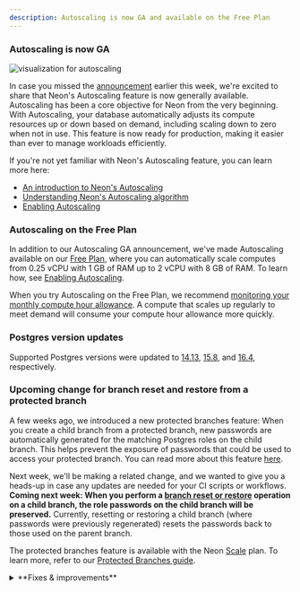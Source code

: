 ```yaml
---
description: Autoscaling is now GA and available on the Free Plan
---
```


### Autoscaling is now GA

![visualization for autoscaling](/docs/introduction/autoscaling_intro.png)

In case you missed the [announcement](https://neon.tech/blog/neon-autoscaling-is-generally-available) earlier this week, we're excited to share that Neon's Autoscaling feature is now generally available. Autoscaling has been a core objective for Neon from the very beginning. With Autoscaling, your database automatically adjusts its compute resources up or down based on demand, including scaling down to zero when not in use. This feature is now ready for production, making it easier than ever to manage workloads efficiently.

If you're not yet familiar with Neon's Autoscaling feature, you can learn more here:

- [An introduction to Neon's Autoscaling](https://neon.tech/docs/introduction/autoscaling)
- [Understanding Neon's Autoscaling algorithm](https://neon.tech/docs/guides/autoscaling-algorithm)
- [Enabling Autoscaling](https://neon.tech/docs/guides/autoscaling-guide)

### Autoscaling on the Free Plan

In addition to our Autoscaling GA announcement, we've made Autoscaling available on our [Free Plan](https://neon.tech/docs/introduction/plans#free-plan), where you can automatically scale computes from 0.25 vCPU with 1 GB of RAM up to 2 vCPU with 8 GB of RAM. To learn how, see [Enabling Autoscaling](https://neon.tech/docs/guides/autoscaling-guide).

When you try Autoscaling on the Free Plan, we recommend [monitoring your monthly compute hour allowance](/docs/introduction/monitor-usage). A compute that scales up regularly to meet demand will consume your compute hour allowance more quickly.

### Postgres version updates

Supported Postgres versions were updated to [14.13](https://www.postgresql.org/docs/release/14.13/), [15.8](https://www.postgresql.org/docs/release/15.8/), and [16.4](https://www.postgresql.org/docs/release/16.4/), respectively.

### Upcoming change for branch reset and restore from a protected branch

A few weeks ago, we introduced a new protected branches feature: When you create a child branch from a protected branch, new passwords are automatically generated for the matching Postgres roles on the child branch. This helps prevent the exposure of passwords that could be used to access your protected branch. You can read more about this feature [here](/docs/guides/protected-branches#new-passwords-generated-for-postgres-roles-on-child-branches).

Next week, we'll be making a related change, and we wanted to give you a heads-up in case any updates are needed for your CI scripts or workflows. **Coming next week: When you perform a [branch reset or restore](/docs/introduction/point-in-time-restore) operation on a child branch, the role passwords on the child branch will be preserved.** Currently, resetting or restoring a child branch (where passwords were previously regenerated) resets the passwords back to those used on the parent branch.

The protected branches feature is available with the Neon [Scale](/docs/introduction/plans#scale) plan. To learn more, refer to our [Protected Branches guide](/docs/guides/protected-branches).

<details>
<summary>**Fixes & improvements**</summary>

- The [Reset a Neon branch](https://github.com/neondatabase/reset-branch-action) GitHub Action, which resets a child branch with the latest data from its parent, now outputs connection string values. New outputs include:
  - `branch_id`: The ID of the newly reset branch.
  - `db_url`: The database connection string for the branch after the reset.
  - `db_url_with_pooler`: The pooled database connection string for the branch after the reset.
  - `host`: The branch host after the reset.
  - `host_with_pooler`: The branch host with the connection pooling option after the reset.
  - `password`: The Postgres role password for connecting to the branch database after the reset.
- We've revamped the **Usage** widget on the Project Dashboard for Free Plan users, making it easier to monitor your usage allowances. Now prominently positioned at the top of the dashboard, the **Usage** widget provides an at-a-glance view of your monthly totals for Storage, Compute, Branch compute, and Branches. For an overview of Neon Free Plan allowances, please see [Free Plan](/docs/introduction/plans#free-plan).
- Fixed an issue with the Neon CLI's `neonctl -v` command. The command returned `unknown` instead of the CLI version number. Thanks to community member [@mrl5](https://github.com/mrl5) for the contribution.
- Fixed an issue with the Neon Docs site navigation. Thanks to community member [@lemorage](https://github.com/lemorage) for the contribution.

</details>
